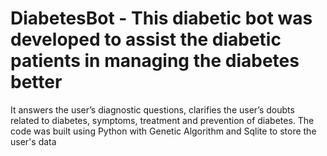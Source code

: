 # DiabetesBot - This diabetic bot was developed to assist the diabetic patients in managing the diabetes better
 It answers the user’s diagnostic questions, clarifies the user’s doubts related to diabetes, symptoms, treatment and prevention of diabetes.
The code was built using Python with Genetic Algorithm and Sqlite to store the user's data
